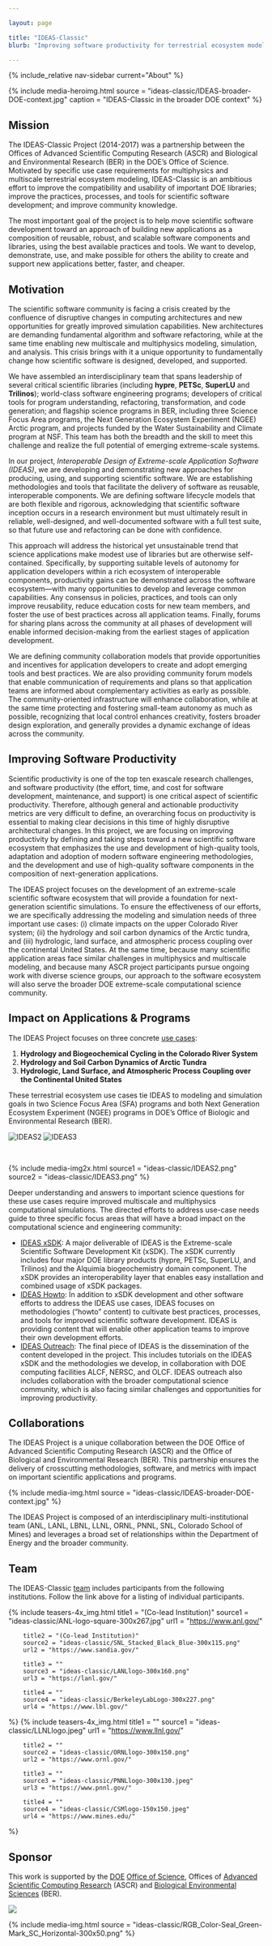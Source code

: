 ```yaml
---

layout: page

title: "IDEAS-Classic"
blurb: "Improving software productivity for terrestrial ecosystem modeling"

---
```





<!-- Sidebar Nav -->
<!-- ---------------------------------------------------------------------- -->

{% include_relative nav-sidebar current="About" %}

<!-- Content -->
<!-- ---------------------------------------------------------------------- -->

{% 	include media-heroimg.html 
	  source = "ideas-classic/IDEAS-broader-DOE-context.jpg"
		caption = "IDEAS-Classic in the broader DOE context"
%}

## Mission

The IDEAS-Classic Project (2014-2017) was a partnership between the Offices of Advanced Scientific Computing Research (ASCR) and Biological and Environmental Research (BER) in the DOE’s Office of Science.  Motivated by specific use case requirements for multiphysics and multiscale terrestrial ecosystem modeling, IDEAS-Classic is an ambitious effort to improve the compatibility and usability of important DOE libraries; improve the practices, processes, and tools for scientific software development; and improve community knowledge.

The most important goal of the project is to help move scientific software development toward an approach of building new applications as a composition of reusable, robust, and scalable software components and libraries, using the best available practices and tools.  We want to develop, demonstrate, use, and make possible for others the ability to create and support new applications better, faster, and cheaper.

## Motivation

The scientific software community is facing a crisis created by the confluence of disruptive changes in computing architectures and new opportunities for greatly improved simulation capabilities. New architectures are demanding fundamental algorithm and software refactoring, while at the same time enabling new multiscale and multiphysics modeling, simulation, and analysis. This crisis brings with it a unique opportunity to fundamentally change how scientific software is designed, developed, and supported.

We have assembled an interdisciplinary team that spans leadership of several critical scientific libraries (including **hypre**, **PETSc**, **SuperLU** and **Trilinos**); world-class software engineering programs; developers of critical tools for program understanding, refactoring, transformation, and code generation; and flagship science programs in BER, including three Science Focus Area programs, the Next Generation Ecosystem Experiment (NGEE) Arctic program, and projects funded by the Water Sustainability and Climate program at NSF. This team has both the breadth and the skill to meet this challenge and realize the full potential of emerging extreme-scale systems.

In our project, *Interoperable Design of Extreme-scale Application Software (IDEAS)*, we are developing and demonstrating new approaches for producing, using, and supporting scientific software. We are establishing methodologies and tools that facilitate the delivery of software as reusable, interoperable components. We are defining software lifecycle models that are both flexible and rigorous, acknowledging that scientific software inception occurs in a research environment but must ultimately result in reliable, well-designed, and well-documented software with a full test suite, so that future use and refactoring can be done with confidence.

This approach will address the historical yet unsustainable trend that science applications make modest use of libraries but are otherwise self-contained. Specifically, by supporting suitable levels of autonomy for application developers within a rich ecosystem of interoperable components, productivity gains can be demonstrated across the software ecosystem—with many opportunities to develop and leverage common capabilities. Any consensus in policies, practices, and tools can only improve reusability, reduce education costs for new team members, and foster the use of best practices across all application teams. Finally, forums for sharing plans across the community at all phases of development will enable informed decision-making from the earliest stages of application development.

We are defining community collaboration models that provide opportunities and incentives for application developers to create and adopt emerging tools and best practices. We are also providing community forum models that enable communication of requirements and plans so that application teams are informed about complementary activities as early as possible. The community-oriented infrastructure will enhance collaboration, while at the same time protecting and fostering small-team autonomy as much as possible, recognizing that local control enhances creativity, fosters broader design exploration, and generally provides a dynamic exchange of ideas across the community.

## Improving Software Productivity

Scientific productivity is one of the top ten exascale research challenges, and software productivity (the effort, time, and cost for software development, maintenance, and support) is one critical aspect of scientific productivity. Therefore, although general and actionable productivity metrics are very difficult to define, an overarching focus on productivity is essential to making clear decisions in this time of highly disruptive architectural changes. In this project, we are focusing on improving productivity by defining and taking steps toward a new scientific software ecosystem that emphasizes the use and development of high-quality tools, adaptation and adoption of modern software engineering methodologies, and the development and use of high-quality software components in the composition of next-generation applications.

The IDEAS project focuses on the development of an extreme-scale scientific software ecosystem that will provide a foundation for next-generation scientific simulations. To ensure the effectiveness of our efforts, we are specifically addressing the modeling and simulation needs of three important use cases: (i) climate impacts on the upper Colorado River system; (ii) the hydrology and soil carbon dynamics of the Arctic tundra, and (iii) hydrologic, land surface, and atmospheric process coupling over the continental United States. At the same time, because many scientific application areas face similar challenges in multiphysics and multiscale modeling, and because many ASCR project participants pursue ongoing work with diverse science groups, our approach to the software ecosystem will also serve the broader DOE extreme-scale computational science community.

## Impact on Applications & Programs

The IDEAS Project focuses on three concrete [use cases](use-cases):

1. **Hydrology and Biogeochemical Cycling in the Colorado River System**
2. **Hydrology and Soil Carbon Dynamics of Arctic Tundra**
3. **Hydrologic, Land Surface, and Atmospheric Process Coupling over the Continental United States**

These terrestrial ecosystem use cases tie IDEAS to modeling and simulation goals in two Science Focus Area (SFA) programs and both Next Generation Ecosystem Experiment (NGEE) programs in DOE’s Office of Biologic and Environmental Research (BER).

![IDEAS2](/assets/images/ideas-classic/IDEAS2.png) ![IDEAS3](/assets/images/ideas-classic/IDEAS3.png)

<br>

{% 	include media-img2x.html 
	  source1 = "ideas-classic/IDEAS2.png"
    source2 = "ideas-classic/IDEAS3.png"
%}

Deeper understanding and answers to important science questions for these use cases require improved multiscale and multiphysics computational simulations.  The directed efforts to address use-case needs guide to three specific focus areas that will have a broad impact on the computational science and engineering community:

* [IDEAS xSDK](xsdk): A major deliverable of IDEAS is the Extreme-scale Scientific Software Development Kit (xSDK).  The xSDK currently includes four major DOE library products (hypre, PETSc, SuperLU, and Trilinos) and the Alquimia biogeochemistry domain component.  The xSDK provides an interoperability layer that enables easy installation and combined usage of xSDK packages.
* [IDEAS Howto](methodologies): In addition to xSDK development and other software efforts to address the IDEAS use cases, IDEAS focuses on methodologies (“howto” content) to cultivate best practices, processes, and tools for improved scientific software development.  IDEAS is providing content that will enable other application teams to improve their own development efforts.
* [IDEAS Outreach](outreach): The final piece of IDEAS is the dissemination of the content developed in the project.  This includes tutorials on the IDEAS xSDK and the methodologies we develop, in collaboration with DOE computing facilities ALCF, NERSC, and OLCF.  IDEAS outreach also includes collaboration with the broader computational science community, which is also facing similar challenges and opportunities for improving productivity.

## Collaborations

The IDEAS Project is a unique collaboration between the DOE Office of Advanced Scientific Computing Research (ASCR) and the Office of Biological and Environmental Research (BER).  This partnership ensures the delivery of crosscutting methodologies, software, and metrics with impact on important scientific applications and programs.

{% 	include media-img.html 
	  source = "ideas-classic/IDEAS-broader-DOE-context.jpg"
%}

The IDEAS Project is composed of an interdisciplinary multi-institutional team (ANL, LANL, LBNL, LLNL, ORNL, PNNL, SNL, Colorado School of Mines) and leverages a broad set of relationships within the Department of Energy and the broader community.

## Team

The IDEAS-Classic [team](team) includes participants from the following institutions.  Follow the link above for a listing of individual participants.

<!-- For some reason the images are only showing up if there's also text in the cell.  I have no idea!
<table>
<tr>
<td><img src="/assets/images/ideas-classic/ANL-logo-square-300x267.jpg"><br>(Co-lead Institution)</td>
<td><img src="/assets/images/ideas-classic/SNL_Stacked_Black_Blue-300x115.png"><br>(Co-lead Institution)</td>
<td><img src="/assets/images/ideas-classic/LANLlogo-300x160.png"></td>
<td><img src="/assets/images/ideas-classic/BerkeleyLabLogo-300x227.png"></td>
</tr>
</table>
-->

{% 	include teasers-4x_img.html
		title1 = "(Co-lead Institution)"
		source1 = "ideas-classic/ANL-logo-square-300x267.jpg"
		url1 = "https://www.anl.gov/"

		title2 = "(Co-lead Institution)"
		source2 = "ideas-classic/SNL_Stacked_Black_Blue-300x115.png"
		url2 = "https://www.sandia.gov/"

		title3 = ""
		source3 = "ideas-classic/LANLlogo-300x160.png"
		url3 = "https://lanl.gov/"

		title4 = ""
		source4 = "ideas-classic/BerkeleyLabLogo-300x227.png"
		url4 = "https://www.lbl.gov/"
%}
{% 	include teasers-4x_img.html
		title1 = ""
		source1 = "ideas-classic/LLNLlogo.jpeg"
		url1 = "https://www.llnl.gov/"

		title2 = ""
		source2 = "ideas-classic/ORNLlogo-300x150.png"
		url2 = "https://www.ornl.gov/"

		title3 = ""
		source3 = "ideas-classic/PNNLlogo-300x130.jpeg"
		url3 = "https://www.pnnl.gov/"

		title4 = ""
		source4 = "ideas-classic/CSMlogo-150x150.jpeg"
		url4 = "https://www.mines.edu/"
%}

## Sponsor

This work is supported by the [DOE](http://energy.gov/) [Office of Science](http://science.energy.gov/), Offices of [Advanced Scientific Computing Research](http://science.energy.gov/ascr/) (ASCR) and [Biological Environmental Sciences](http://science.energy.gov/ber/) (BER).

![](/assets/images/ideas-classic/RGB_Color-Seal_Green-Mark_SC_Horizontal-300x50.png)

{% include media-img.html
  source = "ideas-classic/RGB_Color-Seal_Green-Mark_SC_Horizontal-300x50.png"
%}